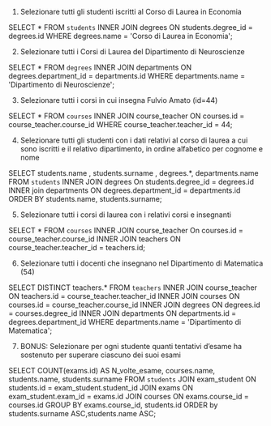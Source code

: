 1. Selezionare tutti gli studenti iscritti al Corso di Laurea in Economia

SELECT * FROM `students` INNER JOIN degrees ON students.degree_id = degrees.id WHERE degrees.name = 'Corso di Laurea in Economia';

2. Selezionare tutti i Corsi di Laurea del Dipartimento di Neuroscienze

SELECT * FROM `degrees` INNER JOIN departments ON degrees.department_id = departments.id WHERE departments.name = 'Dipartimento di Neuroscienze';

3. Selezionare tutti i corsi in cui insegna Fulvio Amato (id=44)

SELECT * FROM `courses` INNER JOIN course_teacher ON courses.id = course_teacher.course_id WHERE course_teacher.teacher_id = 44;

4. Selezionare tutti gli studenti con i dati relativi al corso di laurea a cui sono iscritti e il relativo dipartimento, in ordine alfabetico per cognome e nome

SELECT students.name , students.surname , degrees.*, departments.name FROM `students` INNER JOIN degrees On students.degree_id = degrees.id INNER join departments ON degrees.department_id = departments.id ORDER BY students.name, students.surname;

5. Selezionare tutti i corsi di laurea con i relativi corsi e insegnanti

SELECT * FROM `courses` INNER JOIN course_teacher On courses.id = course_teacher.course_id INNER JOIN teachers ON course_teacher.teacher_id = teachers.id;

6. Selezionare tutti i docenti che insegnano nel Dipartimento di Matematica (54)

SELECT DISTINCT teachers.* FROM `teachers` INNER JOIN course_teacher ON teachers.id = course_teacher.teacher_id INNER JOIN courses ON courses.id = course_teacher.course_id INNER JOIN degrees ON degrees.id = courses.degree_id INNER JOIN departments ON departments.id = degrees.department_id WHERE departments.name = 'Dipartimento di Matematica';

7. BONUS: Selezionare per ogni studente quanti tentativi d’esame ha sostenuto per superare ciascuno dei suoi esami

SELECT COUNT(exams.id) AS N_volte_esame, courses.name, students.name, students.surname
FROM `students` JOIN exam_student ON students.id = exam_student.student_id JOIN exams ON exam_student.exam_id = exams.id JOIN courses ON exams.course_id = courses.id GROUP BY exams.course_id, students.id ORDER by students.surname ASC,students.name ASC;


